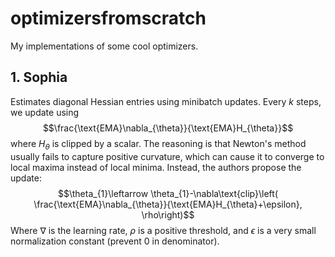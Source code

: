 # optimizersfromscratch

My implementations of some cool optimizers. 

## 1. Sophia
Estimates diagonal Hessian entries using minibatch updates. Every $k$ steps, we update using 
$$\frac{\text{EMA}\nabla_{\theta}}{\text{EMA}H_{\theta}}$$
where $H_{\theta}$ is clipped by a scalar. The reasoning is that Newton's method usually fails to capture positive curvature, which can cause it to converge to local maxima instead of local minima. Instead, the authors propose the update:
$$\theta_{1}\leftarrow \theta_{1}-\nabla\text{clip}\left( \frac{\text{EMA}\nabla_{\theta}}{\text{EMA}H_{\theta}+\epsilon}, \rho\right)$$
Where $\nabla$ is the learning rate, $\rho$ is a positive threshold, and $\epsilon$ is a very small normalization constant (prevent $0$ in denominator).
